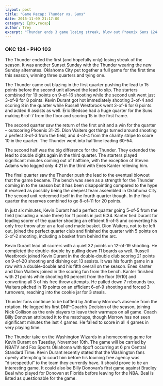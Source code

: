 ```yaml
---
layout: post
title: "Game Recap: Thunder vs. Suns"
date: 2015-11-09 21:17:00
category: [phx,recap]
author: Trey
excerpt: "Thunder ends 3 game losing streak, blow out Phoenix Suns 124-103..."
---
```


### OKC 124 - PHO 103

The Thunder ended the first (and hopefully only) losing streak of the season. It was another Sunset Sunday with the Thunder wearing the new Sunday alternates. Oklahoma City put together a full game for the first time this season, winning three quarters and tying one. 

The Thunder came out blazing in the first quarter pushing the lead to 15 points before the second unit allowed the lead to slip. The starters combined for 19 points on 9-of-16 shooting while the second unit went just 3-of-9 for 8 points. Kevin Durant got hot immediately shooting 3-of-4 and scoring 8 in the quarter while Russell Westbrook went 3-of-6 for 6 points and added 6 assists as well. Eric Bledsoe had a huge quarter for the Suns making 6-of-7 from the floor and scoring 15 in the first frame. 

The second quarter saw the return of the first unit and a win for the quarter – outscoring Phoenix 31-25. Dion Waiters got things turned around shooting a perfect 3-of-3 from the field, and 4-of-4 from the charity stripe to score 10 in the quarter. The Thunder went into halftime leading 60-54. 

The second half was the big difference for the Thunder. They extended the lead to double digits again in the third quarter. The starters played significant minutes coming out of halftime, with the exception of Steven Adams who logged only 4:21 in the third with Enes Kanter relieving him. 

The final quarter saw the Thunder push the lead to the eventual blowout that the game became. The bench was seen as a strength for the Thunder coming in to the season but it has been disappointing compared to the hype it received as possibly being the deepest team assembled in Oklahoma City. The second unit redeemed itself in the fourth quarter though. In the final quarter the reserves combined to go 8-of-11 for 20 points. 

In just six minutes, Kevin Durant had a perfect quarter going 5-of-5 from the field (including a made three) for 11 points in just 6:34. Kanter tied Durant for leading scorer of the quarter shooting an efficient 5-of-5 and converting his only free throw after an a foul and made basket. Dion Waiters, not to be left out, joined the perfect quarter club and finished the quarter with 5 points on 2-of-2 shooting, including a basket from behind the arc. 

Kevin Durant lead all scorers with a quiet 32 points on 12-of-19 shooting. He completed the double-double by pulling down 11 boards as well. Russell Westbrook joined Kevin Durant in the double-double club scoring 21 points on 9-of-20 shooting and dishing out 13 assists. It was his fourth game in a row with a double-double and his fifth overall on the season. Enes Kanter and Dion Waiters joined in the scoring fun from the bench. Kanter finished with 21 points while shooting 90 percent from the floor (9/10) and converting all 3 of his free throw attempts. He pulled down 7 rebounds too. Waiters pitched in 19 points on an efficient 6-of-9 shooting and forced 3 turnovers, reaching into the cookie jar for 3 steals. 

Thunder fans continue to be baffled by Anthony Morrow’s absence from the rotation. He logged his first DNP-Coach’s Decision of the season, joining Nick Collison as the only players to leave their warmups on all game. Coach Billy Donovan attributed it to the matchups, though Morrow has not seen significant minutes the last 4 games. He failed to score in all 4 games in very playing time. 

The Thunder take on the Washington Wizards in a homecoming game for Kevin Durant on Tuesday, November 10th. The game will be carried by NBATV and Fox Sports Oklahoma with tipoff occurring at 6 pm Central Standard Time. Kevin Durant recently stated that the Washington fans openly attempting to court him before his looming free agency was “disrespectful” to the team they currently have. It should prove to be an interesting game. It could also be Billy Donovan’s first game against Bradley Beal who played for Donovan at Florida before leaving for the NBA. Beal is listed as questionable for the game. 
